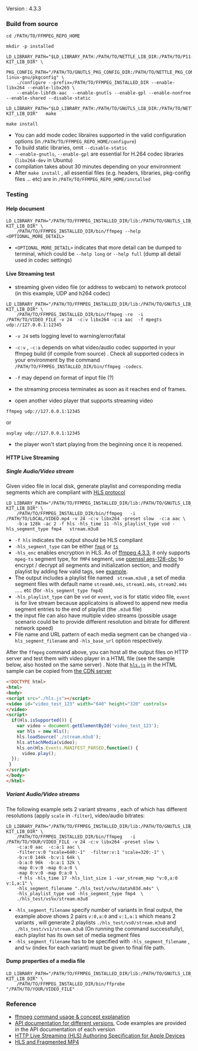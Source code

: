 Version : 4.3.3

### Build from source
```shell
cd /PATH/TO/FFMPEG_REPO_HOME

mkdir -p installed

LD_LIBRARY_PATH="$LD_LIBRARY_PATH:/PATH/TO/NETTLE_LIB_DIR:/PATH/TO/P11-KIT_LIB_DIR" \
    PKG_CONFIG_PATH="/PATH/TO/GNUTLS_PKG_CONFIG_DIR:/PATH/TO/NETTLE_PKG_CONFIG_DIR:/usr/lib/x86_64-linux-gnu/pkgconfig" \
    ./configure --prefix=/PATH/TO/FFMPEG_INSTALLED_DIR --enable-libx264 --enable-libx265 \
    --enable-libfdk-aac  --enable-gnutls --enable-gpl --enable-nonfree --enable-shared --disable-static

LD_LIBRARY_PATH="$LD_LIBRARY_PATH:/PATH/TO/GNUTLS_LIB_DIR:/PATH/TO/NETTLE_LIB_DIR:/PATH/TO/P11-KIT_LIB_DIR"   make

make install
```
* You can add mode codec libraires supported in the valid configuration options (in `/PATH/TO/FFMPEG_REPO_HOME/configure`)
* To build static libraries, omit `--disable-static`
* `--enable-gnutls`, `--enable-gpl` are essential for H.264 codec libraries (`libx264-dev` in Ubuntu)
* compilation takes about 30 minutes depending on your environment
* After `make install` , all essential files (e.g. headers, libraries, pkg-config files ... etc) are in `/PATH/TO/FFMPEG_REPO_HOME/installed`

### Testing
#### Help document
```
LD_LIBRARY_PATH="/PATH/TO/FFMPEG_INSTALLED_DIR/lib:/PATH/TO/GNUTLS_LIB_DIR:/PATH/TO/NETTLE_LIB_DIR:/PATH/TO/P11-KIT_LIB_DIR" \
    /PATH/TO/FFMPEG_INSTALLED_DIR/bin/ffmpeg --help <OPTIONAL_MORE_DETAIL>
```
*  `<OPTIONAL_MORE_DETAIL>` indicates that more detail can be dumped to terminal, which could be `--help long` or `--help full` (dump all detail used in codec settings)

#### Live Streaming test
* streaming given video file (or address to webcam) to network protocol (in this example, UDP and h264 codec)
```
LD_LIBRARY_PATH="/PATH/TO/FFMPEG_INSTALLED_DIR/lib:/PATH/TO/GNUTLS_LIB_DIR:/PATH/TO/NETTLE_LIB_DIR:/PATH/TO/P11-KIT_LIB_DIR" \
    /PATH/TO/FFMPEG_INSTALLED_DIR/bin/ffmpeg -re  -i /PATH/TO/VIDEO_FILE -v 24  -c:v libx264 -c:a aac  -f mpegts   udp://127.0.0.1:12345
```
* `-v 24`  sets logging level to warning/error/fatal
* `-c:v` , `-c:a` depends on what video/audio codec supported in your ffmpeg build (if compile from source) . Check all supported codecs in your environment by the command `/PATH/TO/FFMPEG_INSTALLED_DIR/bin/ffmpeg -codecs`.
* `-f` may depend on format of input file (?)
* the streaming process  terminates as soon as it reaches end of frames.

* open another video player that supports streaming video
```
ffmpeg udp://127.0.0.1:12345
```
or
```
avplay udp://127.0.0.1:12345
```
* the player won't start playing from the beginning once it is reopened.

#### HTTP Live Streaming
##### Single Audio/Video stream
Given video file in local disk, generate playlist and corresponding media segments which are compliant with [HLS protocol](https://datatracker.ietf.org/doc/html/rfc8216) 
```
LD_LIBRARY_PATH="/PATH/TO/FFMPEG_INSTALLED_DIR/lib:/PATH/TO/GNUTLS_LIB_DIR:/PATH/TO/NETTLE_LIB_DIR:/PATH/TO/P11-KIT_LIB_DIR" \
    /PATH/TO/FFMPEG_INSTALLED_DIR/bin/ffmpeg   -i /PATH/TO/LOCAL/VIDEO.mp4 -v 24 -c:v libx264 -preset slow  -c:a aac \
    -b:a 128k -ac 2 -f hls -hls_time 11 -hls_playlist_type vod -hls_segment_type fmp4   stream.m3u8
```
* `-f hls` indicates the output should be HLS compliant
* `-hls_segment_type` can be either  [`fmp4`](https://datatracker.ietf.org/doc/html/rfc8216#section-3.3) or [`ts`](https://datatracker.ietf.org/doc/html/rfc8216#section-3.2) 
* `-hls_enc` enables encryption in HLS. As of [ffmpeg 4.3.3](https://ffmpeg.org/ffmpeg-formats.html#hls-2), it only supports `mpeg-ts` segment type, for `fMP4` segment, use [openssl aes-128-cbc](./openssl_cmd_note.md) to encrypt / decrypt all segments and initialization section, and modify playlist by adding few valid tags, see [example](./HLS_example_playlist_m3u8.md).
* The output includes a playlist file named ` stream.m3u8` , a set of media segment files with default name `stream0.m4s`, `stream1.m4s`, `stream2.m4s` ..... etc (for `-hls_segment_type fmp4`)
* `-hls_playlist_type` can be `vod` or `event`, `vod` is for static video file, `event` is for live stream because applicatoins is allowed to append new media segment entries to the end of playlist (the `.m3u8` file)
* the input file can also have multiple video streams (possible usage scenario could be to provide different resolution and bitrate for different network speed)
* File name and URL pattern of each media segment can be changed via `-hls_segment_filename` and `-hls_base_url` option respectively.

After the `ffmpeg` command above, you can host all the output files on HTTP server and test them with video player in a HTML file (see the sample below, also hosted on the same server) . Note that [`hls.js`](https://github.com/video-dev/hls.js/) in the HTML sample can be copied from [the CDN server](https://cdn.jsdelivr.net/npm/hls.js@latest)
```html
<!DOCTYPE html>
<html>
<body>
<script src="./hls.js"></script>
<video id="video_test_123" width="640" height="320" controls>
</video>
<script>
  if(Hls.isSupported()) {
    var video = document.getElementById('video_test_123');
    var hls = new Hls();
    hls.loadSource('./stream.m3u8');
    hls.attachMedia(video);
    hls.on(Hls.Events.MANIFEST_PARSED,function() {
      video.play();
  });
 }
</script>
</body>
</html>
```

##### Variant Audio/Video streams
The following example sets 2 variant streams , each of which has different resolutions (apply `scale` in `-filter`), video/audio bitrates: 
```
LD_LIBRARY_PATH="/PATH/TO/FFMPEG_INSTALLED_DIR/lib:/PATH/TO/GNUTLS_LIB_DIR:/PATH/TO/NETTLE_LIB_DIR:/PATH/TO/P11-KIT_LIB_DIR" \
    /PATH/TO/FFMPEG_INSTALLED_DIR/bin/ffmpeg   -i  /PATH/TO/YOUR/VIDEO_FILE -v 24 -c:v libx264 -preset slow \
    -c:a:0 aac  -c:a:1 aac \
    -filter:v:0 "scale=640:-1"  -filter:v:1 "scale=320:-1" \
    -b:v:0 144k -b:v:1 64k \
    -b:a:0 96k  -b:a:1 32k \
    -map 0:v:0 -map 0:a:0 \
    -map 0:v:0 -map 0:a:0 \
    -f hls -hls_time 17 -hls_list_size 1 -var_stream_map "v:0,a:0 v:1,a:1" \
    -hls_segment_filename "./hls_test/vs%v/data%03d.m4s" \
    -hls_playlist_type vod -hls_segment_type fmp4  \
    ./hls_test/vs%v/stream.m3u8
```
* `-hls_segment_filename` specify number of variants in final output, the example above shows 2 pairs `v:0,a:0` and `v:1,a:1` which means 2 variants , will generate 2 playlists `./hls_test/vs0/stream.m3u8` and `./hls_test/vs1/stream.m3u8` (On running the command successfully), each playlist has its own set of media segment files
* `-hls_segment_filename` has to be specified with `-hls_segment_filename` , and `%v` (index for each variant) must be given to final file path.


#### Dump properties of a media file
```
LD_LIBRARY_PATH="/PATH/TO/FFMPEG_INSTALLED_DIR/lib:/PATH/TO/GNUTLS_LIB_DIR:/PATH/TO/NETTLE_LIB_DIR:/PATH/TO/P11-KIT_LIB_DIR" \
    /PATH/TO/FFMPEG_INSTALLED_DIR/bin/ffprobe  "/PATH/TO/YOUR/VIDEO_FILE"
```


### Reference
* [ffmpeg command usage & concept explanation](https://ffmpeg.org/ffmpeg.html)
* [API documentation for different versions](https://ffmpeg.org/documentation.html), Code examples are provided in the API documentation of each version
* [HTTP Live Streaming (HLS) Authoring Specification for Apple Devices](https://developer.apple.com/documentation/http_live_streaming/http_live_streaming_hls_authoring_specification_for_apple_devices)
* [HLS and Fragmented MP4](https://hlsbook.net/hls-fragmented-mp4/)
